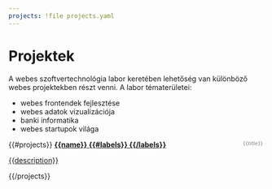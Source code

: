 ```yaml
---
projects: !file projects.yaml
---
```

# Projektek

A webes szoftvertechnológia labor keretében lehetőség van különböző webes projektekben részt venni. A labor tématerületei:

- webes frontendek fejlesztése
- webes adatok vizualizációja
- banki informatika
- webes startupok világa

<style>
a.card strong .label {
  float: right;
  margin-left: 10px;
  padding-right: .6em;
  padding-left: .6em;
  border-radius: 3px;
  background-color: white;
  color: darkgray;
  display: inline-block;
  padding: .25em .4em;
  font-size: 75%;
  font-weight: 700;
  line-height: 1;
  text-align: center;
  white-space: nowrap;
  vertical-align: baseline;
}
</style>

<section class="columns">
  {{#projects}}
  <a href="{{url}}" class="{{color}} card">
    <strong>{{name}}
      {{#labels}}
      <span class="label">
        {{title}}
      </span>
      {{/labels}}
    </strong>
    <p>{{description}}</p>
  </a>
  {{/projects}}
</section>